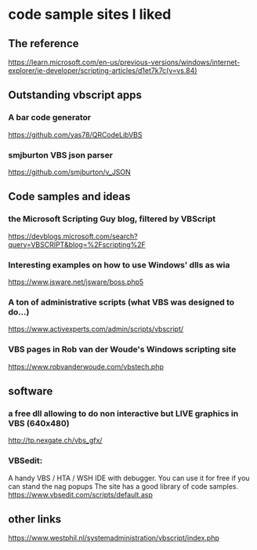 # code sample sites I liked 

## The reference
https://learn.microsoft.com/en-us/previous-versions/windows/internet-explorer/ie-developer/scripting-articles/d1et7k7c(v=vs.84)


## Outstanding vbscript apps

### A bar code generator
https://github.com/yas78/QRCodeLibVBS

### smjburton VBS json parser
https://github.com/smjburton/v_JSON

## Code samples and ideas

### the Microsoft Scripting Guy blog, filtered by VBScript
https://devblogs.microsoft.com/search?query=VBSCRIPT&blog=%2Fscripting%2F

### Interesting examples on how to use Windows' dlls as wia
https://www.jsware.net/jsware/boss.php5

### A ton of administrative scripts (what VBS was designed to do...)
https://www.activexperts.com/admin/scripts/vbscript/

### VBS pages in Rob van der Woude's Windows scripting site
https://www.robvanderwoude.com/vbstech.php

## software

### a free dll allowing to do non interactive but LIVE graphics in VBS (640x480)
http://tp.nexgate.ch/vbs_gfx/

### VBSedit: 
A handy VBS / HTA / WSH IDE with debugger. You can use it for free if you can stand the nag popups
The site has a good library of code samples. 
https://www.vbsedit.com/scripts/default.asp


## other links
https://www.westphil.nl/systemadministration/vbscript/index.php